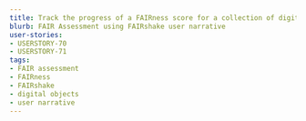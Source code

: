```yaml
---
title: Track the progress of a FAIRness score for a collection of digital objects over time
blurb: FAIR Assessment using FAIRshake user narrative
user-stories:
- USERSTORY-70
- USERSTORY-71
tags:
- FAIR assessment
- FAIRness
- FAIRshake
- digital objects
- user narrative
---
```

